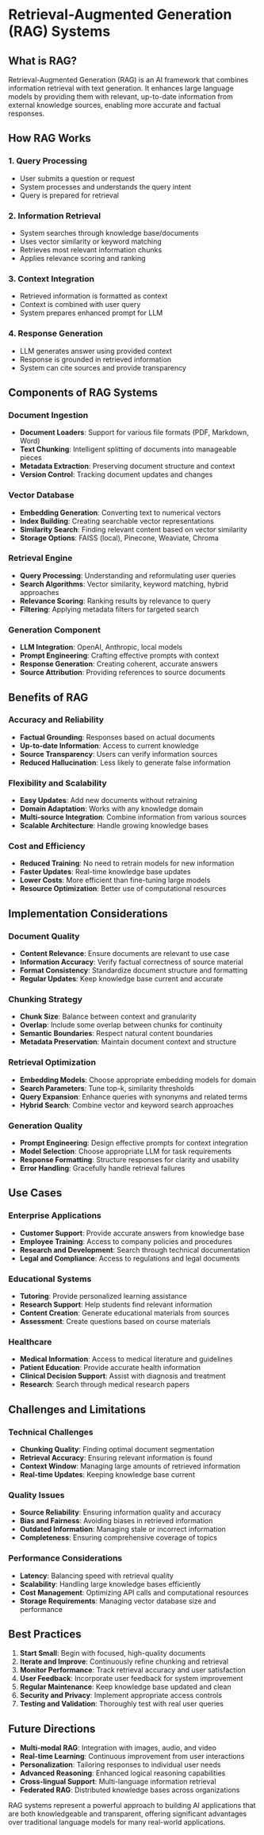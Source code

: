 # Retrieval-Augmented Generation (RAG) Systems

## What is RAG?

Retrieval-Augmented Generation (RAG) is an AI framework that combines information retrieval with text generation. It enhances large language models by providing them with relevant, up-to-date information from external knowledge sources, enabling more accurate and factual responses.

## How RAG Works

### 1. Query Processing
- User submits a question or request
- System processes and understands the query intent
- Query is prepared for retrieval

### 2. Information Retrieval
- System searches through knowledge base/documents
- Uses vector similarity or keyword matching
- Retrieves most relevant information chunks
- Applies relevance scoring and ranking

### 3. Context Integration
- Retrieved information is formatted as context
- Context is combined with user query
- System prepares enhanced prompt for LLM

### 4. Response Generation
- LLM generates answer using provided context
- Response is grounded in retrieved information
- System can cite sources and provide transparency

## Components of RAG Systems

### Document Ingestion
- **Document Loaders**: Support for various file formats (PDF, Markdown, Word)
- **Text Chunking**: Intelligent splitting of documents into manageable pieces
- **Metadata Extraction**: Preserving document structure and context
- **Version Control**: Tracking document updates and changes

### Vector Database
- **Embedding Generation**: Converting text to numerical vectors
- **Index Building**: Creating searchable vector representations
- **Similarity Search**: Finding relevant content based on vector similarity
- **Storage Options**: FAISS (local), Pinecone, Weaviate, Chroma

### Retrieval Engine
- **Query Processing**: Understanding and reformulating user queries
- **Search Algorithms**: Vector similarity, keyword matching, hybrid approaches
- **Relevance Scoring**: Ranking results by relevance to query
- **Filtering**: Applying metadata filters for targeted search

### Generation Component
- **LLM Integration**: OpenAI, Anthropic, local models
- **Prompt Engineering**: Crafting effective prompts with context
- **Response Generation**: Creating coherent, accurate answers
- **Source Attribution**: Providing references to source documents

## Benefits of RAG

### Accuracy and Reliability
- **Factual Grounding**: Responses based on actual documents
- **Up-to-date Information**: Access to current knowledge
- **Source Transparency**: Users can verify information sources
- **Reduced Hallucination**: Less likely to generate false information

### Flexibility and Scalability
- **Easy Updates**: Add new documents without retraining
- **Domain Adaptation**: Works with any knowledge domain
- **Multi-source Integration**: Combine information from various sources
- **Scalable Architecture**: Handle growing knowledge bases

### Cost and Efficiency
- **Reduced Training**: No need to retrain models for new information
- **Faster Updates**: Real-time knowledge base updates
- **Lower Costs**: More efficient than fine-tuning large models
- **Resource Optimization**: Better use of computational resources

## Implementation Considerations

### Document Quality
- **Content Relevance**: Ensure documents are relevant to use case
- **Information Accuracy**: Verify factual correctness of source material
- **Format Consistency**: Standardize document structure and formatting
- **Regular Updates**: Keep knowledge base current and accurate

### Chunking Strategy
- **Chunk Size**: Balance between context and granularity
- **Overlap**: Include some overlap between chunks for continuity
- **Semantic Boundaries**: Respect natural content boundaries
- **Metadata Preservation**: Maintain document context and structure

### Retrieval Optimization
- **Embedding Models**: Choose appropriate embedding models for domain
- **Search Parameters**: Tune top-k, similarity thresholds
- **Query Expansion**: Enhance queries with synonyms and related terms
- **Hybrid Search**: Combine vector and keyword search approaches

### Generation Quality
- **Prompt Engineering**: Design effective prompts for context integration
- **Model Selection**: Choose appropriate LLM for task requirements
- **Response Formatting**: Structure responses for clarity and usability
- **Error Handling**: Gracefully handle retrieval failures

## Use Cases

### Enterprise Applications
- **Customer Support**: Provide accurate answers from knowledge base
- **Employee Training**: Access to company policies and procedures
- **Research and Development**: Search through technical documentation
- **Legal and Compliance**: Access to regulations and legal documents

### Educational Systems
- **Tutoring**: Provide personalized learning assistance
- **Research Support**: Help students find relevant information
- **Content Creation**: Generate educational materials from sources
- **Assessment**: Create questions based on course materials

### Healthcare
- **Medical Information**: Access to medical literature and guidelines
- **Patient Education**: Provide accurate health information
- **Clinical Decision Support**: Assist with diagnosis and treatment
- **Research**: Search through medical research papers

## Challenges and Limitations

### Technical Challenges
- **Chunking Quality**: Finding optimal document segmentation
- **Retrieval Accuracy**: Ensuring relevant information is found
- **Context Window**: Managing large amounts of retrieved information
- **Real-time Updates**: Keeping knowledge base current

### Quality Issues
- **Source Reliability**: Ensuring information quality and accuracy
- **Bias and Fairness**: Avoiding biases in retrieved information
- **Outdated Information**: Managing stale or incorrect information
- **Completeness**: Ensuring comprehensive coverage of topics

### Performance Considerations
- **Latency**: Balancing speed with retrieval quality
- **Scalability**: Handling large knowledge bases efficiently
- **Cost Management**: Optimizing API calls and computational resources
- **Storage Requirements**: Managing vector database size and performance

## Best Practices

1. **Start Small**: Begin with focused, high-quality documents
2. **Iterate and Improve**: Continuously refine chunking and retrieval
3. **Monitor Performance**: Track retrieval accuracy and user satisfaction
4. **User Feedback**: Incorporate user feedback for system improvement
5. **Regular Maintenance**: Keep knowledge base updated and clean
6. **Security and Privacy**: Implement appropriate access controls
7. **Testing and Validation**: Thoroughly test with real user queries

## Future Directions

- **Multi-modal RAG**: Integration with images, audio, and video
- **Real-time Learning**: Continuous improvement from user interactions
- **Personalization**: Tailoring responses to individual user needs
- **Advanced Reasoning**: Enhanced logical reasoning capabilities
- **Cross-lingual Support**: Multi-language information retrieval
- **Federated RAG**: Distributed knowledge bases across organizations

RAG systems represent a powerful approach to building AI applications that are both knowledgeable and transparent, offering significant advantages over traditional language models for many real-world applications.
